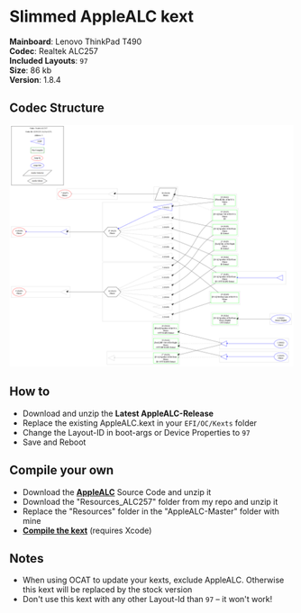 # Slimmed AppleALC kext
**Mainboard**: Lenovo ThinkPad T490</br>
**Codec**: Realtek ALC257 </br>
**Included Layouts**: `97`</br>
**Size**: 86 kb <br>
**Version**: 1.8.4

## Codec Structure
![](https://github.com/5T33Z0/Thinkpad-T490-Hackintosh-OpenCore/blob/main/Additional_Files/SysReport/Audio/Codec-Dump.png?raw=true)

## How to
- Download and unzip the **Latest AppleALC-Release**
- Replace the existing AppleALC.kext in your `EFI/OC/Kexts` folder
- Change the Layout-ID in boot-args or Device Properties to `97`
- Save and Reboot

## Compile your own
- Download the [**AppleALC**](https://github.com/acidanthera/AppleALC) Source Code and unzip it
- Download the "Resources_ALC257" folder from my repo and unzip it
- Replace the "Resources" folder in the "AppleALC-Master" folder with mine
- [**Compile the kext**](https://github.com/5T33Z0/AppleALC-Guides/tree/main/Slimming_AppleALC) (requires Xcode)

## Notes
- When using OCAT to update your kexts, exclude AppleALC. Otherwise this kext will be replaced by the stock version
- Don't use this kext with any other Layout-Id than `97` – it won't work!

